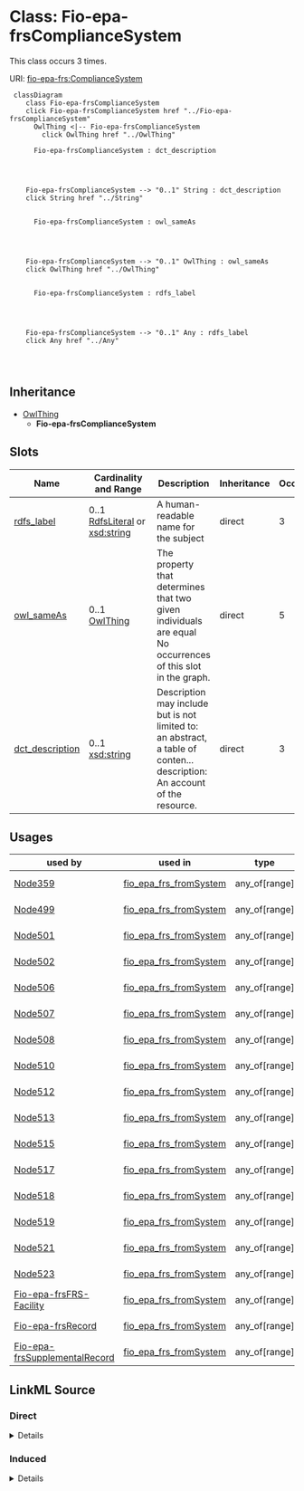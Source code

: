 

# Class: Fio-epa-frsComplianceSystem




This class occurs 3 times.


URI: [fio-epa-frs:ComplianceSystem](http://w3id.org/fio/v1/epa-frs#ComplianceSystem)






```mermaid
 classDiagram
    class Fio-epa-frsComplianceSystem
    click Fio-epa-frsComplianceSystem href "../Fio-epa-frsComplianceSystem"
      OwlThing <|-- Fio-epa-frsComplianceSystem
        click OwlThing href "../OwlThing"
      
      Fio-epa-frsComplianceSystem : dct_description
        
          
    
    
    Fio-epa-frsComplianceSystem --> "0..1" String : dct_description
    click String href "../String"

        
      Fio-epa-frsComplianceSystem : owl_sameAs
        
          
    
    
    Fio-epa-frsComplianceSystem --> "0..1" OwlThing : owl_sameAs
    click OwlThing href "../OwlThing"

        
      Fio-epa-frsComplianceSystem : rdfs_label
        
          
    
    
    Fio-epa-frsComplianceSystem --> "0..1" Any : rdfs_label
    click Any href "../Any"

        
      
```





## Inheritance
* [OwlThing](../classes/OwlThing.md)
    * **Fio-epa-frsComplianceSystem**



## Slots

| Name | Cardinality and Range | Description | Inheritance | Occurrences |
| ---  | --- | --- | --- | --- |
| [rdfs_label](../slots/rdfs_label.md) | 0..1 <br/> [RdfsLiteral](../classes/RdfsLiteral.md)&nbsp;or&nbsp;<br />[xsd:string](http://www.w3.org/2001/XMLSchema#string) | A human-readable name for the subject <br/>  | direct | 3 |
| [owl_sameAs](../slots/owl_sameAs.md) | 0..1 <br/> [OwlThing](../classes/OwlThing.md) | The property that determines that two given individuals are equal <br/> No occurrences of this slot in the graph. | direct | 5 |
| [dct_description](../slots/dct_description.md) | 0..1 <br/> [xsd:string](http://www.w3.org/2001/XMLSchema#string) | Description may include but is not limited to: an abstract, a table of conten... <br/> description: An account of the resource. | direct | 3 |





## Usages

| used by | used in | type | used |
| ---  | --- | --- | --- |
| [Node359](../classes/Node359.md) | [fio_epa_frs_fromSystem](../slots/fio_epa_frs_fromSystem.md) | any_of[range] | [Fio-epa-frsComplianceSystem](../classes/Fio-epa-frsComplianceSystem.md) |
| [Node499](../classes/Node499.md) | [fio_epa_frs_fromSystem](../slots/fio_epa_frs_fromSystem.md) | any_of[range] | [Fio-epa-frsComplianceSystem](../classes/Fio-epa-frsComplianceSystem.md) |
| [Node501](../classes/Node501.md) | [fio_epa_frs_fromSystem](../slots/fio_epa_frs_fromSystem.md) | any_of[range] | [Fio-epa-frsComplianceSystem](../classes/Fio-epa-frsComplianceSystem.md) |
| [Node502](../classes/Node502.md) | [fio_epa_frs_fromSystem](../slots/fio_epa_frs_fromSystem.md) | any_of[range] | [Fio-epa-frsComplianceSystem](../classes/Fio-epa-frsComplianceSystem.md) |
| [Node506](../classes/Node506.md) | [fio_epa_frs_fromSystem](../slots/fio_epa_frs_fromSystem.md) | any_of[range] | [Fio-epa-frsComplianceSystem](../classes/Fio-epa-frsComplianceSystem.md) |
| [Node507](../classes/Node507.md) | [fio_epa_frs_fromSystem](../slots/fio_epa_frs_fromSystem.md) | any_of[range] | [Fio-epa-frsComplianceSystem](../classes/Fio-epa-frsComplianceSystem.md) |
| [Node508](../classes/Node508.md) | [fio_epa_frs_fromSystem](../slots/fio_epa_frs_fromSystem.md) | any_of[range] | [Fio-epa-frsComplianceSystem](../classes/Fio-epa-frsComplianceSystem.md) |
| [Node510](../classes/Node510.md) | [fio_epa_frs_fromSystem](../slots/fio_epa_frs_fromSystem.md) | any_of[range] | [Fio-epa-frsComplianceSystem](../classes/Fio-epa-frsComplianceSystem.md) |
| [Node512](../classes/Node512.md) | [fio_epa_frs_fromSystem](../slots/fio_epa_frs_fromSystem.md) | any_of[range] | [Fio-epa-frsComplianceSystem](../classes/Fio-epa-frsComplianceSystem.md) |
| [Node513](../classes/Node513.md) | [fio_epa_frs_fromSystem](../slots/fio_epa_frs_fromSystem.md) | any_of[range] | [Fio-epa-frsComplianceSystem](../classes/Fio-epa-frsComplianceSystem.md) |
| [Node515](../classes/Node515.md) | [fio_epa_frs_fromSystem](../slots/fio_epa_frs_fromSystem.md) | any_of[range] | [Fio-epa-frsComplianceSystem](../classes/Fio-epa-frsComplianceSystem.md) |
| [Node517](../classes/Node517.md) | [fio_epa_frs_fromSystem](../slots/fio_epa_frs_fromSystem.md) | any_of[range] | [Fio-epa-frsComplianceSystem](../classes/Fio-epa-frsComplianceSystem.md) |
| [Node518](../classes/Node518.md) | [fio_epa_frs_fromSystem](../slots/fio_epa_frs_fromSystem.md) | any_of[range] | [Fio-epa-frsComplianceSystem](../classes/Fio-epa-frsComplianceSystem.md) |
| [Node519](../classes/Node519.md) | [fio_epa_frs_fromSystem](../slots/fio_epa_frs_fromSystem.md) | any_of[range] | [Fio-epa-frsComplianceSystem](../classes/Fio-epa-frsComplianceSystem.md) |
| [Node521](../classes/Node521.md) | [fio_epa_frs_fromSystem](../slots/fio_epa_frs_fromSystem.md) | any_of[range] | [Fio-epa-frsComplianceSystem](../classes/Fio-epa-frsComplianceSystem.md) |
| [Node523](../classes/Node523.md) | [fio_epa_frs_fromSystem](../slots/fio_epa_frs_fromSystem.md) | any_of[range] | [Fio-epa-frsComplianceSystem](../classes/Fio-epa-frsComplianceSystem.md) |
| [Fio-epa-frsFRS-Facility](../classes/Fio-epa-frsFRS-Facility.md) | [fio_epa_frs_fromSystem](../slots/fio_epa_frs_fromSystem.md) | any_of[range] | [Fio-epa-frsComplianceSystem](../classes/Fio-epa-frsComplianceSystem.md) |
| [Fio-epa-frsRecord](../classes/Fio-epa-frsRecord.md) | [fio_epa_frs_fromSystem](../slots/fio_epa_frs_fromSystem.md) | any_of[range] | [Fio-epa-frsComplianceSystem](../classes/Fio-epa-frsComplianceSystem.md) |
| [Fio-epa-frsSupplementalRecord](../classes/Fio-epa-frsSupplementalRecord.md) | [fio_epa_frs_fromSystem](../slots/fio_epa_frs_fromSystem.md) | any_of[range] | [Fio-epa-frsComplianceSystem](../classes/Fio-epa-frsComplianceSystem.md) |











## LinkML Source

<!-- TODO: investigate https://stackoverflow.com/questions/37606292/how-to-create-tabbed-code-blocks-in-mkdocs-or-sphinx -->

### Direct

<details>

```yaml
name: fio-epa-frs_ComplianceSystem
from_schema: okns:fiokg
exact_mappings:
- http://w3id.org/fio/v1/epa-frs#ComplianceSystem
rank: 1000
is_a: owl_Thing
slots:
- rdfs_label
- owl_sameAs
- dct_description
class_uri: fio-epa-frs:ComplianceSystem

```
</details>

### Induced

<details>

```yaml
name: fio-epa-frs_ComplianceSystem
from_schema: okns:fiokg
exact_mappings:
- http://w3id.org/fio/v1/epa-frs#ComplianceSystem
rank: 1000
is_a: owl_Thing
attributes:
  rdfs_label:
    name: rdfs_label
    description: A human-readable name for the subject.
    title: label
    from_schema: okns:owl-rdf-rdfs
    source: http://www.w3.org/2000/01/rdf-schema#
    domain: rdfs_Resource
    slot_uri: rdfs:label
    alias: rdfs_label
    owner: fio-epa-frs_ComplianceSystem
    domain_of:
    - dcam_VocabularyEncodingScheme
    - owl_OntologyProperty
    - rdf_List
    - rdfs_Datatype
    - time_DayOfWeek
    - time_TemporalUnit
    - sdos_ActionStatusType
    - sdos_AdultOrientedEnumeration
    - sdos_BoardingPolicyType
    - sdos_BodyMeasurementTypeEnumeration
    - sdos_BookFormatType
    - sdos_Boolean
    - sdos_CarUsageType
    - sdos_CertificationStatusEnumeration
    - sdos_ContactPointOption
    - sdos_DayOfWeek
    - sdos_DeliveryMethod
    - sdos_DigitalDocumentPermissionType
    - sdos_DigitalPlatformEnumeration
    - sdos_DriveWheelConfigurationValue
    - sdos_DrugCostCategory
    - sdos_DrugPregnancyCategory
    - sdos_DrugPrescriptionStatus
    - sdos_EUEnergyEfficiencyEnumeration
    - sdos_EnergyStarEnergyEfficiencyEnumeration
    - sdos_EventAttendanceModeEnumeration
    - sdos_EventStatusType
    - sdos_FulfillmentTypeEnumeration
    - sdos_GameAvailabilityEnumeration
    - sdos_GamePlayMode
    - sdos_GameServerStatus
    - sdos_GenderType
    - sdos_GovernmentBenefitsType
    - sdos_HealthAspectEnumeration
    - sdos_IPTCDigitalSourceEnumeration
    - sdos_IncentiveQualifiedExpenseType
    - sdos_IncentiveStatus
    - sdos_IncentiveType
    - sdos_InfectiousAgentClass
    - sdos_ItemAvailability
    - sdos_ItemListOrderType
    - sdos_LegalForceStatus
    - sdos_LegalValueLevel
    - sdos_MapCategoryType
    - sdos_MeasurementMethodEnum
    - sdos_MediaManipulationRatingEnumeration
    - sdos_MedicalAudienceType
    - sdos_MedicalDevicePurpose
    - sdos_MedicalEvidenceLevel
    - sdos_MedicalImagingTechnique
    - sdos_MedicalObservationalStudyDesign
    - sdos_MedicalProcedureType
    - sdos_MedicalSpecialty
    - sdos_MedicalStudyStatus
    - sdos_MedicalTrialDesign
    - sdos_MedicineSystem
    - sdos_MerchantReturnEnumeration
    - sdos_MusicAlbumProductionType
    - sdos_MusicAlbumReleaseType
    - sdos_MusicReleaseFormatType
    - sdos_NLNonprofitType
    - sdos_OfferItemCondition
    - sdos_OrderStatus
    - sdos_PaymentMethodType
    - sdos_PaymentStatusType
    - sdos_PhysicalActivityCategory
    - sdos_PhysicalExam
    - sdos_PriceComponentTypeEnumeration
    - sdos_PriceTypeEnumeration
    - sdos_ProductReturnEnumeration
    - sdos_PurchaseType
    - sdos_RefundTypeEnumeration
    - sdos_ReservationStatusType
    - sdos_RestrictedDiet
    - sdos_ReturnFeesEnumeration
    - sdos_ReturnLabelSourceEnumeration
    - sdos_ReturnMethodEnumeration
    - sdos_RsvpResponseType
    - sdos_SizeSystemEnumeration
    - sdos_SteeringPositionValue
    - sdos_TierBenefitEnumeration
    - sdos_UKNonprofitType
    - sdos_USNonprofitType
    - sdos_WearableMeasurementTypeEnumeration
    - sdos_WearableSizeGroupEnumeration
    - sdos_WearableSizeSystemEnumeration
    - rdf_DatatypeProperty
    - vaem_GraphMetaData
    - vaem_GraphRole
    - vaem_Party
    - vaem_CatalogEntry
    - voag_Attribution
    - voag_AttributionLogo
    - voag_ChangeFrequency
    - voag_ChangeType
    - voag_ConfidentialityLevel
    - voag_CreativeCommonsPermission
    - voag_CreativeCommonsProhibition
    - voag_CreativeCommonsRequirement
    - voag_Governance
    - voag_GovernanceRole
    - voag_Icon
    - voag_IssueStatus
    - voag_LicenseModel
    - voag_Logo
    - voag_Maturity
    - voag_OrganizationLogo
    - voag_Pedigree
    - voag_PriorityValue
    - voag_ProductLogo
    - voag_Provenance
    - voag_PublicationStatus
    - voag_SchemaGraph
    - qudt_AspectClass
    - qudt_BitEncodingType
    - qudt_BooleanEncodingType
    - qudt_ByteEncodingType
    - qudt_CardinalityType
    - qudt_CharEncodingType
    - qudt_DateTimeStringEncodingType
    - qudt_EndianType
    - qudt_FloatingPointEncodingType
    - qudt_IntegerEncodingType
    - qudt_OrderedType
    - qudt_SignednessType
    - kwgo_AirPollutant
    - kwgo_BlueskyWildfireObservableProperty
    - kwgo_CensusObservableProperty
    - kwgo_ClimateObservableProperty
    - kwgo_CroplandObservableProperty
    - kwgo_DroughtIntensity
    - kwgo_FireCause
    - kwgo_HelipadAvailability
    - kwgo_HospitalStatus
    - kwgo_HospitalType
    - kwgo_ImpactObservableProperty
    - kwgo_LSADArea
    - kwgo_MTBSFireObservableProperty
    - kwgo_MagnitudeObservableProperty
    - kwgo_NIFCFireObservableProperty
    - kwgo_PublicHealthObservableProperty
    - kwgo_RoadType
    - kwgo_SmokePlumeObservableProperty
    - kwgo_SoilMapUnitObservableProperty
    - kwgo_StormTrackObservableProperty
    - kwgo_StormTrackletObservableProperty
    - kwgo_VulnerabilityObservableProperty
    - __node359
    - __node499
    - __node501
    - __node502
    - __node506
    - __node507
    - __node508
    - __node510
    - __node512
    - __node513
    - __node515
    - __node517
    - __node518
    - __node519
    - __node521
    - __node523
    - fio-epa-frs_Agency
    - fio-epa-frs_Agency.Agriculture
    - fio-epa-frs_Agency.Commerce
    - fio-epa-frs_Agency.Congress
    - fio-epa-frs_Agency.Defense
    - fio-epa-frs_Agency.Energy
    - fio-epa-frs_Agency.HealthandHumanServices
    - fio-epa-frs_Agency.HomelandSecurity
    - fio-epa-frs_Agency.HousingandUrbanDevelopment
    - fio-epa-frs_Agency.Interior
    - fio-epa-frs_Agency.Judicial
    - fio-epa-frs_Agency.Justice
    - fio-epa-frs_Agency.Labor
    - fio-epa-frs_Agency.State
    - fio-epa-frs_Agency.Transportation
    - fio-epa-frs_Agency.Treasury
    - fio-epa-frs_Agency.VeteransAffairs
    - fio-epa-frs_AirProgram
    - fio-epa-frs_AnimalOperation
    - fio-epa-frs_AssistanceSupportProgram
    - fio-epa-frs_ChemicalReleaseProgram
    - fio-epa-frs_ChemicalStorageProgram
    - fio-epa-frs_CoastalOceanProgram
    - fio-epa-frs_ComplianceInterest
    - fio-epa-frs_ComplianceSystem
    - fio-epa-frs_DrinkingWaterProgram
    - fio-epa-frs_EPA-PFAS-Facility
    - fio-epa-frs_EcologyOperation
    - fio-epa-frs_ElectronicPermitSystem
    - fio-epa-frs_EnforcementInterest
    - fio-epa-frs_EnforcementSystem
    - fio-epa-frs_EnvironmentalInterestByProgram
    - fio-epa-frs_EnvironmentalInterestType
    - fio-epa-frs_FRS-Facility
    - fio-epa-frs_FacilitySiteIdentification
    - fio-epa-frs_FacilityType
    - fio-epa-frs_GrantSystem
    - fio-epa-frs_GroundWaterProgram
    - fio-epa-frs_HazardousWasteProgram
    - fio-epa-frs_HealthSafetyProgram
    - fio-epa-frs_LegacySystem
    - fio-epa-frs_LegalEnforcementActivities
    - fio-epa-frs_PermitInterest
    - fio-epa-frs_PermitSystem
    - fio-epa-frs_PesticidesProgram
    - fio-epa-frs_ProgramInformationSystem
    - fio-epa-frs_ProjectSystem
    - fio-epa-frs_RadiationProtectionProgram
    - fio-epa-frs_RegistryInterest
    - fio-epa-frs_RegistrySystem
    - fio-epa-frs_RemediationRedevelopmentProgram
    - fio-epa-frs_ReportingInterest
    - fio-epa-frs_ReportingSystem
    - fio-epa-frs_RiskInterest
    - fio-epa-frs_SiteInterest
    - fio-epa-frs_SiteSystem
    - fio-epa-frs_SolidWasteProgram
    - fio-epa-frs_StateSystem
    - fio-epa-frs_SupplementalRecord
    - fio-epa-frs_TribalSystem
    - fio-epa-frs_UndergroundStorageTankProgram
    - fio-epa-frs_WasteWaterProgram
    - fio-epa-frs_WaterResourcesProgram
    - naics_NAICS-IndustryCode
    - naics_NAICS-IndustryGroup
    - naics_NAICS-IndustrySector
    - naics_NAICS-IndustrySubsector
    range: Any
    any_of:
    - range: rdfs_Literal
    - range: string
  owl_sameAs:
    name: owl_sameAs
    description: The property that determines that two given individuals are equal.
    title: sameAs
    comments:
    - No occurrences of this slot in the graph.
    from_schema: okns:owl-rdf-rdfs
    source: http://www.w3.org/2002/07/owl#
    domain: owl_Thing
    slot_uri: owl:sameAs
    alias: owl_sameAs
    owner: fio-epa-frs_ComplianceSystem
    domain_of:
    - __node359
    - __node499
    - __node501
    - __node502
    - __node506
    - __node507
    - __node508
    - __node510
    - __node512
    - __node513
    - __node515
    - __node517
    - __node518
    - __node519
    - __node521
    - __node523
    - fio-epa-frs_Agency
    - fio-epa-frs_Agency.Agriculture
    - fio-epa-frs_Agency.Commerce
    - fio-epa-frs_Agency.Congress
    - fio-epa-frs_Agency.Defense
    - fio-epa-frs_Agency.Energy
    - fio-epa-frs_Agency.HealthandHumanServices
    - fio-epa-frs_Agency.HomelandSecurity
    - fio-epa-frs_Agency.HousingandUrbanDevelopment
    - fio-epa-frs_Agency.Interior
    - fio-epa-frs_Agency.Judicial
    - fio-epa-frs_Agency.Justice
    - fio-epa-frs_Agency.Labor
    - fio-epa-frs_Agency.State
    - fio-epa-frs_Agency.Transportation
    - fio-epa-frs_Agency.Treasury
    - fio-epa-frs_Agency.VeteransAffairs
    - fio-epa-frs_AirProgram
    - fio-epa-frs_AnimalOperation
    - fio-epa-frs_AssistanceSupportProgram
    - fio-epa-frs_ChemicalReleaseProgram
    - fio-epa-frs_ChemicalStorageProgram
    - fio-epa-frs_CoastalOceanProgram
    - fio-epa-frs_ComplianceInterest
    - fio-epa-frs_ComplianceSystem
    - fio-epa-frs_DrinkingWaterProgram
    - fio-epa-frs_EPA-PFAS-Facility
    - fio-epa-frs_EcologyOperation
    - fio-epa-frs_ElectronicPermitSystem
    - fio-epa-frs_EnforcementInterest
    - fio-epa-frs_EnforcementSystem
    - fio-epa-frs_EnvironmentalInterestByProgram
    - fio-epa-frs_EnvironmentalInterestType
    - fio-epa-frs_FRS-Facility
    - fio-epa-frs_FacilitySiteIdentification
    - fio-epa-frs_FacilityType
    - fio-epa-frs_GrantSystem
    - fio-epa-frs_GroundWaterProgram
    - fio-epa-frs_HazardousWasteProgram
    - fio-epa-frs_HealthSafetyProgram
    - fio-epa-frs_LegacySystem
    - fio-epa-frs_LegalEnforcementActivities
    - fio-epa-frs_PermitInterest
    - fio-epa-frs_PermitSystem
    - fio-epa-frs_PesticidesProgram
    - fio-epa-frs_ProgramInformationSystem
    - fio-epa-frs_ProjectSystem
    - fio-epa-frs_RadiationProtectionProgram
    - fio-epa-frs_Record
    - fio-epa-frs_RegistryInterest
    - fio-epa-frs_RegistrySystem
    - fio-epa-frs_RemediationRedevelopmentProgram
    - fio-epa-frs_ReportingInterest
    - fio-epa-frs_ReportingSystem
    - fio-epa-frs_RiskInterest
    - fio-epa-frs_SiteInterest
    - fio-epa-frs_SiteSystem
    - fio-epa-frs_SolidWasteProgram
    - fio-epa-frs_StateSystem
    - fio-epa-frs_SupplementalRecord
    - fio-epa-frs_TribalSystem
    - fio-epa-frs_UndergroundStorageTankProgram
    - fio-epa-frs_WasteWaterProgram
    - fio-epa-frs_WaterResourcesProgram
    - fio_Industry
    - kwgo_S2Cell_Level13
    - naics_NAICS-IndustryCode
    - naics_NAICS-IndustryGroup
    - naics_NAICS-IndustrySector
    - naics_NAICS-IndustrySubsector
    range: owl_Thing
  dct_description:
    name: dct_description
    description: 'Description may include but is not limited to: an abstract, a table
      of contents, a graphical representation, or a free-text account of the resource.'
    title: Description
    comments:
    - 'description: An account of the resource.'
    from_schema: okns:dc
    source: http://purl.org/dc/terms/
    slot_uri: dct:description
    alias: dct_description
    owner: fio-epa-frs_ComplianceSystem
    domain_of:
    - vaem_GraphRole
    - qudt_CardinalityType
    - __node359
    - __node499
    - __node501
    - __node502
    - __node507
    - __node508
    - __node510
    - __node512
    - __node513
    - __node517
    - __node519
    - __node521
    - __node523
    - fio-epa-frs_AirProgram
    - fio-epa-frs_AnimalOperation
    - fio-epa-frs_AssistanceSupportProgram
    - fio-epa-frs_ChemicalReleaseProgram
    - fio-epa-frs_ChemicalStorageProgram
    - fio-epa-frs_CoastalOceanProgram
    - fio-epa-frs_ComplianceInterest
    - fio-epa-frs_ComplianceSystem
    - fio-epa-frs_DrinkingWaterProgram
    - fio-epa-frs_EcologyOperation
    - fio-epa-frs_ElectronicPermitSystem
    - fio-epa-frs_EnforcementInterest
    - fio-epa-frs_EnforcementSystem
    - fio-epa-frs_EnvironmentalInterestByProgram
    - fio-epa-frs_FRS-Facility
    - fio-epa-frs_FacilitySiteIdentification
    - fio-epa-frs_GrantSystem
    - fio-epa-frs_GroundWaterProgram
    - fio-epa-frs_HazardousWasteProgram
    - fio-epa-frs_HealthSafetyProgram
    - fio-epa-frs_LegacySystem
    - fio-epa-frs_LegalEnforcementActivities
    - fio-epa-frs_PermitInterest
    - fio-epa-frs_PermitSystem
    - fio-epa-frs_PesticidesProgram
    - fio-epa-frs_ProgramInformationSystem
    - fio-epa-frs_ProjectSystem
    - fio-epa-frs_RadiationProtectionProgram
    - fio-epa-frs_RegistryInterest
    - fio-epa-frs_RegistrySystem
    - fio-epa-frs_RemediationRedevelopmentProgram
    - fio-epa-frs_ReportingInterest
    - fio-epa-frs_ReportingSystem
    - fio-epa-frs_RiskInterest
    - fio-epa-frs_SiteInterest
    - fio-epa-frs_SiteSystem
    - fio-epa-frs_SolidWasteProgram
    - fio-epa-frs_StateSystem
    - fio-epa-frs_SupplementalRecord
    - fio-epa-frs_TribalSystem
    - fio-epa-frs_UndergroundStorageTankProgram
    - fio-epa-frs_WasteWaterProgram
    - fio-epa-frs_WaterResourcesProgram
    subproperty_of: dc_description
    range: string
class_uri: fio-epa-frs:ComplianceSystem

```
</details>